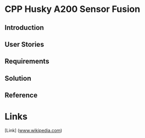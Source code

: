 # CPP Husky A200 Sensor Fusion

## Introduction


## User Stories


## Requirements


## Solution


## Reference


# Links
[Link] (www.wikipedia.com)